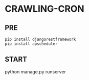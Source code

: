 # CRAWLING-CRON
## PRE
```
pip install djangorestframework
pip install apscheduler
```
## START
python manage.py runserver